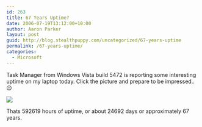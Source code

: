```yaml
---
id: 263
title: 67 Years Uptime?
date: 2006-07-19T13:12:00+10:00
author: Aaron Parker
layout: post
guid: http://blog.stealthpuppy.com/uncategorized/67-years-uptime
permalink: /67-years-uptime/
categories:
  - Microsoft
---
```

Task Manager from Windows Vista build 5472 is reporting some interesting uptime on my laptop today. Click the picture and prepare to be impressed.. 😉

<a target="_blank" href="/photos/parky/images/1229/original.aspx"><img border="0" src="/photos/parky/images/1229/secondarythumb.aspx" /></a>

Thats 592619 hours of uptime, or about 24692 days or approximately 67 years.